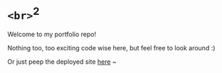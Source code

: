 # `<br>`<sup>2</sup>
Welcome to my portfolio repo!

Nothing too, too exciting code wise here, but feel free to look around :)

Or just peep the deployed site <a href="https://brennabruening.netlify.app/">here</a> ~
